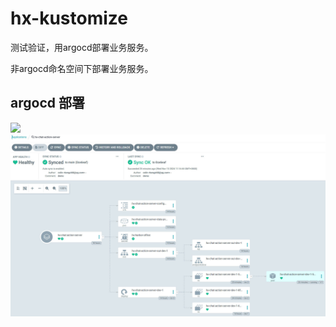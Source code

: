 # hx-kustomize

测试验证，用argocd部署业务服务。

非argocd命名空间下部署业务服务。

## argocd 部署

![](..images/demo-images/Snipaste_2024-11-13_17-16-14.jpg)
![](../images/demo-images/Snipaste_2024-11-13_11-39-40.jpg)